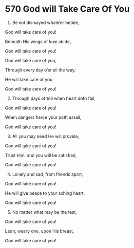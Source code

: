 # 570 God will Take Care Of You <!-- editor: was missing -->

1.  Be not dismayed whate’er betide,

 God will take care of you!

Beneath His wings of love abide,

God will take care of you!

God will take care of you,

Through every day o’er all the way;

He will take care of you;

God will take care of you!

2.  Through days of toil when heart doth fail,

God will take care of you!

When dangers fierce your path assail,

God will take care of you!

3.  All you may need He will provide,

God will take care of you!

Trust Him, and you will be satisfied,

God will take care of you!

4.  Lonely and sad, from friends apart,

God will take care of you!

He will give peace to your aching heart,

God will take care of you!

5.  No matter what may be the test,

God will take care of you!

Lean, weary one, upon His breast,

God will take care of you!

